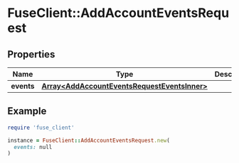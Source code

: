 # FuseClient::AddAccountEventsRequest

## Properties

| Name | Type | Description | Notes |
| ---- | ---- | ----------- | ----- |
| **events** | [**Array&lt;AddAccountEventsRequestEventsInner&gt;**](AddAccountEventsRequestEventsInner.md) |  |  |

## Example

```ruby
require 'fuse_client'

instance = FuseClient::AddAccountEventsRequest.new(
  events: null
)
```

